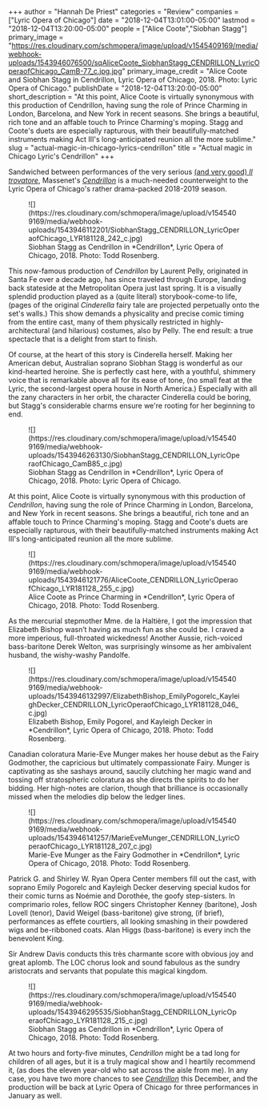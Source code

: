 +++
author = "Hannah De Priest"
categories = "Review"
companies = ["Lyric Opera of Chicago"]
date = "2018-12-04T13:01:00-05:00"
lastmod = "2018-12-04T13:20:00-05:00"
people = ["Alice Coote","Siobhan Stagg"]
primary_image = "https://res.cloudinary.com/schmopera/image/upload/v1545409169/media/webhook-uploads/1543946076500/sqAliceCoote_SiobhanStagg_CENDRILLON_LyricOperaofChicago_CamB-77_c.jpg.jpg"
primary_image_credit = "Alice Coote and Siobhan Stagg in Cendrillon, Lyric Opera of Chicago, 2018. Photo: Lyric Opera of Chicago."
publishDate = "2018-12-04T13:20:00-05:00"
short_description = "At this point, Alice Coote is virtually synonymous with this production of Cendrillon, having sung the role of Prince Charming in London, Barcelona, and New York in recent seasons. She brings a beautiful, rich tone and an affable touch to Prince Charming&#039;s moping. Stagg and Coote&#039;s duets are especially rapturous, with their beautifully-matched instruments making Act III&#039;s long-anticipated reunion all the more sublime."
slug = "actual-magic-in-chicago-lyrics-cendrillon"
title = "Actual magic in Chicago Lyric&#039;s Cendrillon"
+++

Sandwiched between performances of the very serious [(and very good) *Il trovatore*](/history-making-cast-in-chicagos-il-trovatore/), Massenet's [*Cendrillon*](https://www.lyricopera.org/concertstickets/calendar/2018-2019/cendrillon-opera-tickets) is a much-needed counterweight to the Lyric Opera of Chicago's rather drama-packed 2018-2019 season.

<figure data-type="image">
![](https://res.cloudinary.com/schmopera/image/upload/v1545409169/media/webhook-uploads/1543946112201/SiobhanStagg_CENDRILLON_LyricOperaofChicago_LYR181128_242_c.jpg)
<figcaption>Siobhan Stagg as Cendrillon in *Cendrillon*, Lyric Opera of Chicago, 2018. Photo: Todd Rosenberg.</figcaption>
</figure>

This now-famous production of *Cendrillon* by Laurent Pelly, originated in Santa Fe over a decade ago, has since traveled through Europe, landing back stateside at the Metropolitan Opera just last spring. It is a visually splendid production played as a (quite literal) storybook-come-to life, (pages of the original *Cinderella* fairy tale are projected perpetually onto the set's walls.) This show demands a physicality and precise comic timing from the entire cast, many of them physically restricted in highly-architectural (and hilarious) costumes, also by Pelly. The end result: a true spectacle that is a delight from start to finish. 

Of course, at the heart of this story is Cinderella herself. Making her American debut, Australian soprano Siobhan Stagg is wonderful as our kind-hearted heroine. She is perfectly cast here, with a youthful, shimmery voice that is remarkable above all for its ease of tone, (no small feat at the Lyric, the second-largest opera house in North America.) Especially with all the zany characters in her orbit, the character Cinderella could be boring, but Stagg's considerable charms ensure we're rooting for her beginning to end. 

<figure data-type="image">
![](https://res.cloudinary.com/schmopera/image/upload/v1545409169/media/webhook-uploads/1543946263130/SiobhanStagg_CENDRILLON_LyricOperaofChicago_CamB85_c.jpg)
<figcaption>Siobhan Stagg as Cendrillon in *Cendrillon*, Lyric Opera of Chicago, 2018. Photo: Lyric Opera of Chicago.</figcaption>
</figure>

At this point, Alice Coote is virtually synonymous with this production of *Cendrillon*, having sung the role of Prince Charming in London, Barcelona, and New York in recent seasons. She brings a beautiful, rich tone and an affable touch to Prince Charming's moping. Stagg and Coote's duets are especially rapturous, with their beautifully-matched instruments making Act III's long-anticipated reunion all the more sublime.

<figure data-type="image">
![](https://res.cloudinary.com/schmopera/image/upload/v1545409169/media/webhook-uploads/1543946121776/AliceCoote_CENDRILLON_LyricOperaofChicago_LYR181128_255_c.jpg)
<figcaption>Alice Coote as Prince Charming in *Cendrillon*, Lyric Opera of Chicago, 2018. Photo: Todd Rosenberg.</figcaption>
</figure>

As the mercurial stepmother Mme. de la Haltière, I got the impression that Elizabeth Bishop wasn’t having as much fun as she could be. I craved a more imperious, full-throated wickedness! Another Aussie, rich-voiced bass-baritone Derek Welton, was surprisingly winsome as her ambivalent husband, the wishy-washy Pandolfe.

<figure data-type="image">
![](https://res.cloudinary.com/schmopera/image/upload/v1545409169/media/webhook-uploads/1543946132997/ElizabethBishop_EmilyPogorelc_KayleighDecker_CENDRILLON_LyricOperaofChicago_LYR181128_046_c.jpg)
<figcaption>Elizabeth Bishop, Emily Pogorel, and Kayleigh Decker in *Cendrillon*, Lyric Opera of Chicago, 2018. Photo: Todd Rosenberg.</figcaption>
</figure>

Canadian coloratura Marie-Eve Munger makes her house debut as the Fairy Godmother, the capricious but ultimately compassionate Fairy. Munger is captivating as she sashays around, saucily clutching her magic wand and tossing off stratospheric coloratura as she directs the spirits to do her bidding. Her high-notes are clarion, though that brilliance is occasionally missed when the melodies dip below the ledger lines.

<figure data-type="image">
![](https://res.cloudinary.com/schmopera/image/upload/v1545409169/media/webhook-uploads/1543946141257/MarieEveMunger_CENDRILLON_LyricOperaofChicago_LYR181128_207_c.jpg)
<figcaption>Marie-Eve Munger as the Fairy Godmother in *Cendrillon*, Lyric Opera of Chicago, 2018. Photo: Todd Rosenberg.</figcaption>
</figure>

Patrick G. and Shirley W. Ryan Opera Center members fill out the cast, with soprano Emily Pogorelc and Kayleigh Decker deserving special kudos for their comic turns as Noémie and Dorothée, the goofy step-sisters. In comprimario roles, fellow ROC singers Christopher Kenney (baritone), Josh Lovell (tenor), David Weigel (bass-baritone) give strong, (if brief), performances as effete courtiers, all looking smashing in their powdered wigs and be-ribboned coats. Alan Higgs (bass-baritone) is every inch the benevolent King.

Sir Andrew Davis conducts this très charmante score with obvious joy and great aplomb. The LOC chorus look and sound fabulous as the sundry aristocrats and servants that populate this magical kingdom. 

<figure data-type="image">
![](https://res.cloudinary.com/schmopera/image/upload/v1545409169/media/webhook-uploads/1543946295535/SiobhanStagg_CENDRILLON_LyricOperaofChicago_LYR181128_215_c.jpg)
<figcaption>Siobhan Stagg as Cendrillon in *Cendrillon*, Lyric Opera of Chicago, 2018. Photo: Todd Rosenberg.</figcaption>
</figure>

At two hours and forty-five minutes, *Cendrillon* might be a tad long for children of all ages, but it is a truly magical show and I heartily recommend it, (as does the eleven year-old who sat across the aisle from me). In any case, you have two more chances to see [*Cendrillon*](https://www.lyricopera.org/concertstickets/calendar/2018-2019/cendrillon-opera-tickets) this December, and the production will be back at Lyric Opera of Chicago for three performances in January as well.
